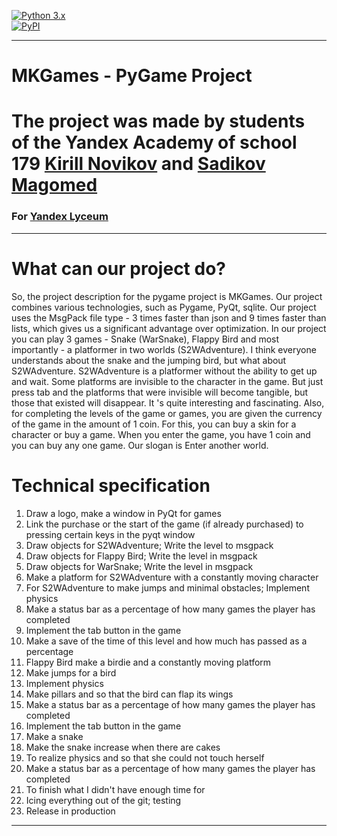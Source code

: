 <a target="_blank" rel="noopener noreferrer" href="https://camo.githubusercontent.com/ef3892af739fbe7080947664c6e20d9fbf160facc87e77b6f43267d6be840cba/68747470733a2f2f696d672e736869656c64732e696f2f707970692f707976657273696f6e732f766b5f6170692e737667"><img src="https://camo.githubusercontent.com/ef3892af739fbe7080947664c6e20d9fbf160facc87e77b6f43267d6be840cba/68747470733a2f2f696d672e736869656c64732e696f2f707970692f707976657273696f6e732f766b5f6170692e737667" alt="Python 3.x" style="max-width: 100%;"></a><br>
<a href="#"><img src="https://camo.githubusercontent.com/38f5db5524ba43e7262dfbca1f7d3631ba127fb1596785dfd707d5fc671821c9/687474703a2f2f466f7254686542616467652e636f6d2f696d616765732f6261646765732f6d6164652d776974682d707974686f6e2e737667" alt="PyPI" data-canonical-src="http://ForTheBadge.com/images/badges/made-with-python.svg" style="max-width: 100%;"></a>

---
# MKGames - PyGame Project
# The project was made by students of the Yandex Academy of school 179 [Kirill Novikov](https://github.com/knQzx) and [Sadikov Magomed](https://github.com/Magprone)
### For [Yandex Lyceum](https://yandexlyceum.ru)

---
# What can our project do?
So, the project description for the pygame project is MKGames. Our project combines various technologies,
such as Pygame, PyQt, sqlite. Our project uses the MsgPack file type -
3 times faster than json and 9 times faster than lists, which gives us a significant advantage
over optimization. In our project you can play 3 games - Snake (WarSnake), Flappy Bird and most importantly -
a platformer in two worlds (S2WAdventure). I think everyone understands about the snake and the jumping bird, but what about S2WAdventure.
S2WAdventure is a platformer without the ability to get up and wait. Some platforms are invisible to the character in the game.
But just press tab and the platforms that were invisible will become tangible, but those that existed will disappear. It
's quite interesting and fascinating. Also, for completing the levels of the game or games, you are given the currency of the game in the amount of 1 coin.
For this, you can buy a skin for a character or buy a game. When you enter the game, you have 1 coin and you can buy any one game.
Our slogan is Enter another world.
# Technical specification
1) Draw a logo, make a window in PyQt for games
2) Link the purchase or the start of the game (if already purchased) to pressing certain keys in the pyqt window
3) Draw objects for S2WAdventure; Write the level to msgpack
4) Draw objects for Flappy Bird; Write the level in msgpack
5) Draw objects for WarSnake; Write the level in msgpack
6) Make a platform for S2WAdventure with a constantly moving character
7) For S2WAdventure to make jumps and minimal obstacles; Implement physics
8) Make a status bar as a percentage of how many games the player has completed
9) Implement the tab button in the game
10) Make a save of the time of this level and how much has passed as a percentage
11) Flappy Bird make a birdie and a constantly moving platform
12) Make jumps for a bird
13) Implement physics
14) Make pillars and so that the bird can flap its wings
15) Make a status bar as a percentage of how many games the player has completed
16) Implement the tab button in the game
17) Make a snake
18) Make the snake increase when there are cakes
19) To realize physics and so that she could not touch herself
20) Make a status bar as a percentage of how many games the player has completed
21) To finish what I didn't have enough time for
22) Icing everything out of the git; testing
23) Release in production
---
